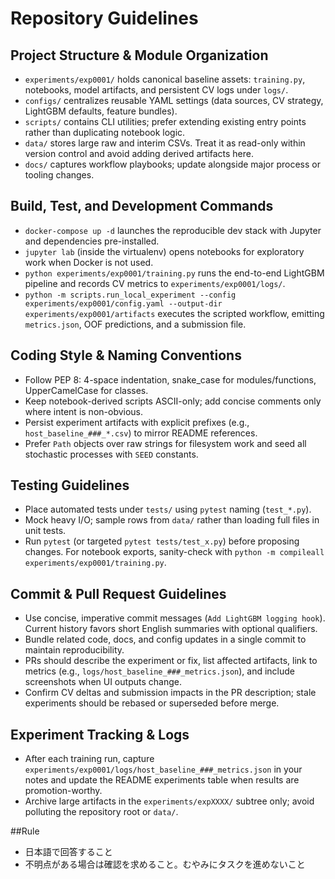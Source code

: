 # Repository Guidelines

## Project Structure & Module Organization
- `experiments/exp0001/` holds canonical baseline assets: `training.py`, notebooks, model artifacts, and persistent CV logs under `logs/`.
- `configs/` centralizes reusable YAML settings (data sources, CV strategy, LightGBM defaults, feature bundles).
- `scripts/` contains CLI utilities; prefer extending existing entry points rather than duplicating notebook logic.
- `data/` stores large raw and interim CSVs. Treat it as read-only within version control and avoid adding derived artifacts here.
- `docs/` captures workflow playbooks; update alongside major process or tooling changes.

## Build, Test, and Development Commands
- `docker-compose up -d` launches the reproducible dev stack with Jupyter and dependencies pre-installed.
- `jupyter lab` (inside the virtualenv) opens notebooks for exploratory work when Docker is not used.
- `python experiments/exp0001/training.py` runs the end-to-end LightGBM pipeline and records CV metrics to `experiments/exp0001/logs/`.
- `python -m scripts.run_local_experiment --config experiments/exp0001/config.yaml --output-dir experiments/exp0001/artifacts` executes the scripted workflow, emitting `metrics.json`, OOF predictions, and a submission file.

## Coding Style & Naming Conventions
- Follow PEP 8: 4-space indentation, snake_case for modules/functions, UpperCamelCase for classes.
- Keep notebook-derived scripts ASCII-only; add concise comments only where intent is non-obvious.
- Persist experiment artifacts with explicit prefixes (e.g., `host_baseline_###_*.csv`) to mirror README references.
- Prefer `Path` objects over raw strings for filesystem work and seed all stochastic processes with `SEED` constants.

## Testing Guidelines
- Place automated tests under `tests/` using `pytest` naming (`test_*.py`).
- Mock heavy I/O; sample rows from `data/` rather than loading full files in unit tests.
- Run `pytest` (or targeted `pytest tests/test_x.py`) before proposing changes. For notebook exports, sanity-check with `python -m compileall experiments/exp0001/training.py`.

## Commit & Pull Request Guidelines
- Use concise, imperative commit messages (`Add LightGBM logging hook`). Current history favors short English summaries with optional qualifiers.
- Bundle related code, docs, and config updates in a single commit to maintain reproducibility.
- PRs should describe the experiment or fix, list affected artifacts, link to metrics (e.g., `logs/host_baseline_###_metrics.json`), and include screenshots when UI outputs change.
- Confirm CV deltas and submission impacts in the PR description; stale experiments should be rebased or superseded before merge.

## Experiment Tracking & Logs
- After each training run, capture `experiments/exp0001/logs/host_baseline_###_metrics.json` in your notes and update the README experiments table when results are promotion-worthy.
- Archive large artifacts in the `experiments/expXXXX/` subtree only; avoid polluting the repository root or `data/`.

##Rule
- 日本語で回答すること
- 不明点がある場合は確認を求めること。むやみにタスクを進めないこと